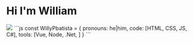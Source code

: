<h1>Hi I'm William</h1>
<img src ="https://github.com/WillyPbatista/WillyPbatista/assets/98506688/a79173dc-a8b0-47e7-b70e-b437f1c6ada4">
´´´js
const WillyPbatista = {
pronouns: he|him,
code: [HTML, CSS, JS, C#], 
tools: [Vue, Node, .Net, ]
}
```
